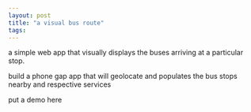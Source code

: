 ```yaml
---
layout: post
title: "a visual bus route"
tags:
---
```

a simple web app that visually displays the buses arriving at a particular stop. 

build a phone gap app that will geolocate and populates the bus stops nearby and respective services

put a demo here